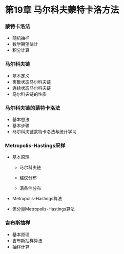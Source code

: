 # 第19章 马尔科夫蒙特卡洛方法

### 蒙特卡洛法

- 随机抽样
- 数学期望估计
- 积分计算

### 马尔科夫链

- 基本定义
- 离散状态马尔科夫链
- 连续状态马尔科夫链
- 马尔科夫链的性质

### 马尔科夫链的蒙特卡洛法

- 基本想法
- 基本步骤
- 马尔科夫链蒙特卡洛法与统计学习

### Metropolis-Hastings采样

- 基本原理

  - 马尔科夫链

  - 建议分布

  - 满条件分布

- Metropolis-Hastings算法

- 但分量Metropolis-Hastings算法

### 吉布斯抽样

- 基本原理
- 吉布斯抽样算法
- 抽样计算